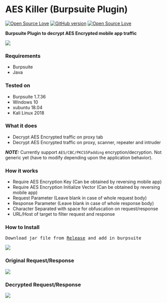 # AES Killer (Burpsuite Plugin)
[![Open Source Love](https://badges.frapsoft.com/os/v1/open-source.svg?v=102)](https://github.com/ellerbrock/open-source-badge/)
[![GitHub version](https://d25lcipzij17d.cloudfront.net/badge.svg?id=gh&type=0.2&v=2.0&x2=0)](http://badge.fury.io/gh/boennemann%2Fbadges)
[![Open Source Love](https://badges.frapsoft.com/os/mit/mit.svg?v=102)](https://github.com/ellerbrock/open-source-badge/)

**Burpsuite Plugin to decrypt AES Encrypted mobile app traffic**

<img src="https://i.imgur.com/qjUqRW5.png" />

### Requirements
- Burpsuite
- Java

### Tested on
- Burpsuite 1.7.36
- Windows 10
- xubuntu 18.04
- Kali Linux 2018

### What it does
- Decrypt AES Encrypted traffic on proxy tab 
- Decrypt AES Encrypted traffic on proxy, scanner, repeater and intruder

***NOTE:*** Currently support `AES/CBC/PKCS5Padding` encryption/decryption. Not generic yet (have to modify depending upon the application behavior).

### How it works
- Require AES Encryption Key (Can be obtained by reversing mobile app)
- Require AES Encryption Initialize Vector (Can be obtained by reversing mobile app)
- Request Parameter (Leave blank in case of whole request body)
- Response Parameter (Leave blank in case of whole response body)
- Character Separated with space for obfuscation on request/response 
- URL/Host of target to filter request and response

### How to Install
<pre>Download jar file from <a href="https://github.com/Ebryx/AES-Killer/releases/download/2.0/AES_Killer.jar" target="_blank">Release</a> and add in burpsuite</pre>

<img src="https://i.imgur.com/tAsxDnx.gif" />

### Original Request/Response
<img src="https://i.imgur.com/FY18Toe.png" />

### Decrypted Request/Response
<img src="https://i.imgur.com/c9xSclU.png" />

